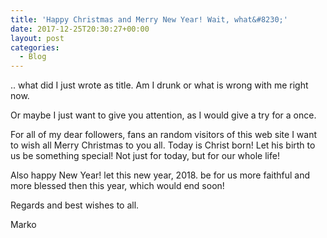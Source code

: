 ```yaml
---
title: 'Happy Christmas and Merry New Year! Wait, what&#8230;'
date: 2017-12-25T20:30:27+00:00
layout: post
categories:
  - Blog
---
```

.. what did I just wrote as title. Am I drunk or what is wrong with me right now.

Or maybe I just want to give you attention, as I would give a try for a once.

For all of my dear followers, fans an random visitors of this web site I want to wish all Merry Christmas to you all. Today is Christ born! Let his birth to us be something special! Not just for today, but for our whole life!

Also happy New Year! let this new year, 2018. be for us more faithful and more blessed then this year, which would end soon!

Regards and best wishes to all.

Marko